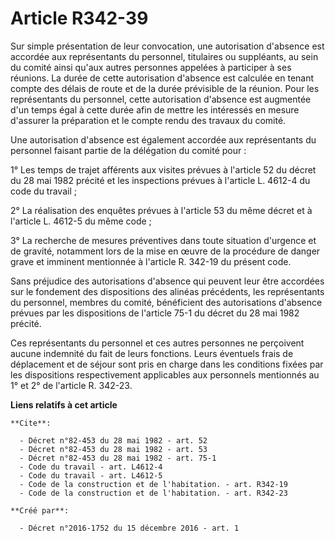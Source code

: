 # Article R342-39

Sur simple présentation de leur convocation, une autorisation d'absence est accordée aux représentants du personnel,
titulaires ou suppléants, au sein du comité ainsi qu'aux autres personnes appelées à participer à ses réunions. La durée de
cette autorisation d'absence est calculée en tenant compte des délais de route et de la durée prévisible de la réunion. Pour
les représentants du personnel, cette autorisation d'absence est augmentée d'un temps égal à cette durée afin de mettre les
intéressés en mesure d'assurer la préparation et le compte rendu des travaux du comité. 

Une autorisation d'absence est également accordée aux représentants du personnel faisant partie de la délégation du comité
pour : 

1° Les temps de trajet afférents aux visites prévues à l'article 52 du décret du 28 mai 1982 précité et les inspections
prévues à l'article L. 4612-4 du code du travail ; 

2° La réalisation des enquêtes prévues à l'article 53 du même décret et à l'article L. 4612-5 du même code ; 

3° La recherche de mesures préventives dans toute situation d'urgence et de gravité, notamment lors de la mise en œuvre de la
procédure de danger grave et imminent mentionnée à l'article R. 342-19 du présent code. 

Sans préjudice des autorisations d'absence qui peuvent leur être accordées sur le fondement des dispositions des alinéas
précédents, les représentants du personnel, membres du comité, bénéficient des autorisations d'absence prévues par les
dispositions de l'article 75-1 du décret du 28 mai 1982 précité. 

Ces représentants du personnel et ces autres personnes ne perçoivent aucune indemnité du fait de leurs fonctions. Leurs
éventuels frais de déplacement et de séjour sont pris en charge dans les conditions fixées par les dispositions
respectivement applicables aux personnels mentionnés au 1° et 2° de l'article R. 342-23.

**Liens relatifs à cet article**

	**Cite**:

	  - Décret n°82-453 du 28 mai 1982 - art. 52
	  - Décret n°82-453 du 28 mai 1982 - art. 53
	  - Décret n°82-453 du 28 mai 1982 - art. 75-1
	  - Code du travail - art. L4612-4
	  - Code du travail - art. L4612-5
	  - Code de la construction et de l'habitation. - art. R342-19
	  - Code de la construction et de l'habitation. - art. R342-23

	**Créé par**:

	  - Décret n°2016-1752 du 15 décembre 2016 - art. 1
